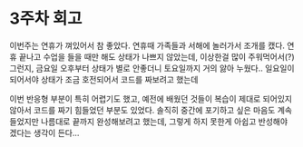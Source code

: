 # 3주차 회고

이번주는 연휴가 껴있어서 참 좋았다. 연휴때 가족들과 서해에 놀러가서 조개를 캤다.
연휴 끝나고 수업을 들을 때만 해도 상태가 나쁘지 않았는데, 이상한걸 많이 주워먹어서(?) 그런지, 금요일 오후부터 상태가 별로 안좋더니 토요일까지 거의 앓아 누웠다.. 일요일이 되어서야 상태가 조금 호전되어서 코드를 짜보려고 했는데

이번 반응형 부분이 특히 어렵기도 했고, 예전에 배웠던 것들이 복습이 제대로
되어있지 않아서 코드를 짜기 힘들었던 부분도 있었다. 솔직히 중간에 포기하고 싶은
마음도 계속들었지만 나름대로 끝까지 완성해보려고 했는데, 그렇게 하지 못한게 아쉽고 반성해야 겠다는 생각이 든다...
